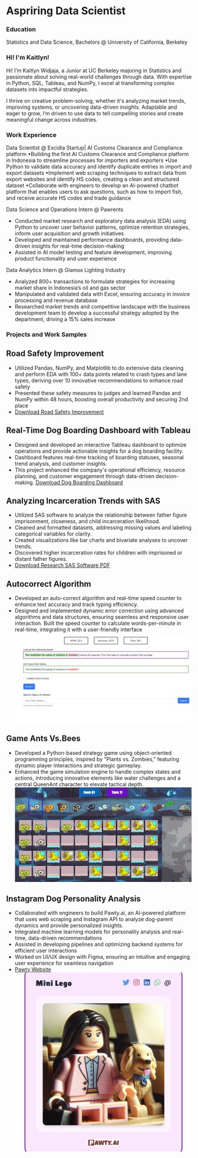 
# Aspriring Data Scientist 
### Education 
Statistics and Data Science, Bachelors @ University of California, Berkeley

### Hi! I'm Kaitlyn!

Hi! I’m Kaitlyn Widjaja, a Junior at UC Berkeley majoring in Statistics and passionate about solving real-world challenges through data. With expertise in Python, SQL, Tableau, and NumPy, I excel at transforming complex datasets into impactful strategies.

I thrive on creative problem-solving, whether it's analyzing market trends, improving systems, or uncovering data-driven insights. Adaptable and eager to grow, I’m driven to use data to tell compelling stories and create meaningful change across industries.



### Work Experience 
Data Scientist @ Excidia Startup| AI Customs Clearance and Compliance platform 
•Building the first AI Customs Clearance and Compliance platform in Indonesia to streamline processes for importers and exporters
•Use Python to validate data accuracy and identify duplicate entries in import and export datasets
•Implement web scraping techniques to extract data from export websites and identify HS codes, creating a clean and structured dataset
•Collaborate with engineers to develop an AI-powered chatbot platform that enables users to ask questions, such as how to import fish, and receive accurate HS codes and trade guidance

Data Science and Operations Intern @ Pawrents 
- Conducted market research and exploratory data analysis (EDA) using Python to uncover user behavior patterns, optimize retention strategies, inform user acquisition and growth initiatives
- Developed and maintained performance dashboards, providing data-driven insights for real-time decision-making
- Assisted in AI model testing and feature development, improving product functionality and user experience

Data Analytics Intern @ Glamox Lighting Industry
- Analyzed 800+ transactions to formulate strategies for increasing market share in Indonesia’s oil and gas sector
- Manipulated and validated data with Excel, ensuring accuracy in invoice processing and revenue database
- Researched market trends and competitive landscape with the business development team to develop a successful
strategy adopted by the department, driving a 15% sales increase


### Projects and Work Samples

## Road Safety Improvement
- Utilized Pandas, NumPy, and Matplotlib to do extensive data cleaning and perform EDA with 100+ data points related to crash types and lane types, deriving over 10 innovative recommendations to enhance road safety
- Presented these safety measures to judges and learned Pandas and NumPy within 48 hours, boosting overall productivity and securing 2nd place
- [Download Road Safety Improvement](/assets/ShowcaseBeamTeam.pdf)


  

## Real-Time Dog Boarding Dashboard with Tableau
- Designed and developed an interactive Tableau dashboard to optimize operations and provide actionable insights for a dog boarding facility. 
- Dashboard features real-time tracking of boarding statuses, seasonal trend analysis, and customer insights. 
- This project enhanced the company's operational efficiency, resource planning, and customer engagement through data-driven decision-making.
  [Download Dog Boarding Dashboard](/assets/Dashboard.pdf)

## Analyzing Incarceration Trends with SAS
- Utilized SAS software to analyze the relationship between father figure imprisonment, closeness, and child incarceration likelihood. 
- Cleaned and formatted datasets, addressing missing values and labeling categorical variables for clarity. 
- Created visualizations like bar charts and bivariate analyses to uncover trends. 
- Discovered higher incarceration rates for children with imprisoned or distant father figures.
- [Download Research SAS Software PDF](/assets/ResearchSASsoftware.pdf)

## Autocorrect Algorithm
- Developed an auto-correct algorithm and real-time speed counter to enhance text accuracy and track typing efficiency. 
- Designed and implemented dynamic error correction using advanced algorithms and data structures, ensuring seamless and responsive user interaction. Built the speed  counter to calculate words-per-minute in real-time, integrating it with a user-friendly interface
![autocorrectimage](/assets/autocorrect.png)


## Game Ants Vs.Bees
- Developed a Python-based strategy game using object-oriented programming principles, inspired by "Plants vs. Zombies," featuring dynamic player interactions and strategic gameplay. 
- Enhanced the game simulation engine to handle complex states and actions, introducing innovative elements like water challenges and a central QueenAnt character to elevate tactical depth.
![ants](/assets/antsvsbees.gif)

## Instagram Dog Personality Analysis
- Collaborated with engineers to build Pawty.ai, an AI-powered platform that uses web scraping and Instagram API to analyze dog-parent dynamics and provide personalized insights. 
- Integrated machine learning models for personality analysis and real-time, data-driven recommendations
- Assisted in developing pipelines and optimizing backend systems for efficient user interactions
- Worked on UI/UX design with Figma, ensuring an intuitive and engaging user experience for seamless navigation
- [Pawty Website](https://pawty.ai/)
![image](/assets/pawtyimage.jpg)







  



